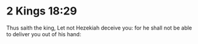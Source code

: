 # 2 Kings 18:29

Thus saith the king, Let not Hezekiah deceive you: for he shall not be able to deliver you out of his hand: